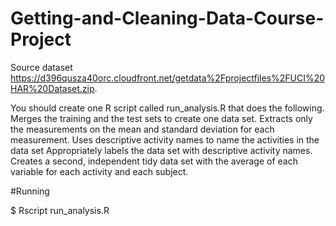 # Getting-and-Cleaning-Data-Course-Project


Source dataset https://d396qusza40orc.cloudfront.net/getdata%2Fprojectfiles%2FUCI%20HAR%20Dataset.zip.

You should create one R script called run_analysis.R that does the following.
Merges the training and the test sets to create one data set.
Extracts only the measurements on the mean and standard deviation for each measurement.
Uses descriptive activity names to name the activities in the data set
Appropriately labels the data set with descriptive activity names.
Creates a second, independent tidy data set with the average of each variable for each activity and each subject.


#Running

$ Rscript run_analysis.R

